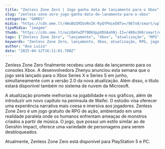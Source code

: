 ```yaml
---
title: "Zenless Zone Zero | Jogo ganha data de lançamento para o Xbox"
slug: "zenless-zone-zero-jogo-ganha-data-de-lanamento-para-o-xbox"
categoria: "GAMES"
midia: "https://cdn.ome.lt/4WsBU1MIUxRnIK-RyQYPmieENTo=/987x0/smart/uploads/conteudo/fotos/zenlesszonezero.jpg"
tipoMidia: "imagem"
thumb: "https://cdn.ome.lt/wzzQmYwZP79DKUppXDUAahNj-II=/480x360/smart/extras/conteudos/zenlesszonezero.jpg"
tags: ["Zenless Zone Zero", "lançamento", "Xbox", "atualização", "RPG", "jogo grátis"]
keywords: "Zenless Zone Zero, lançamento, Xbox, atualização, RPG, jogo grátis"
author: "Ana Luiza"
data: "2025-04-12T16:11:01.700Z"
---
```


Zenless Zone Zero finalmente recebeu uma data de lançamento para os consoles Xbox. A desenvolvedora Zhenyu anunciou esta semana que o jogo será lançado para o Xbox Series X e Series S em junho, simultaneamente com a versão 2.0 da nova atualização. Além disso, o título estará disponível também no sistema de nuvem da Microsoft.

A atualização promete melhorias na jogabilidade e nos gráficos, além de introduzir um novo capítulo na península de Waifei. O estúdio visa oferecer uma experiência narrativa mais coesa e imersiva aos jogadores. Zenless Zone Zero é um jogo gratuito de RPG de ação, ambientado em uma realidade paralela onde os humanos enfrentam ameaças de monstros criados a partir de música. O jogo, que possui um estilo similar ao de Genshin Impact, oferece uma variedade de personagens para serem desbloqueados.

Atualmente, Zenless Zone Zero está disponível para PlayStation 5 e PC.
